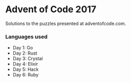 # Advent of Code 2017

Solutions to the puzzles presented at adventofcode.com.

### Languages used

* Day 1: Go
* Day 2: Rust
* Day 3: Crystal
* Day 4: Elixir
* Day 5: Hack
* Day 6: Ruby